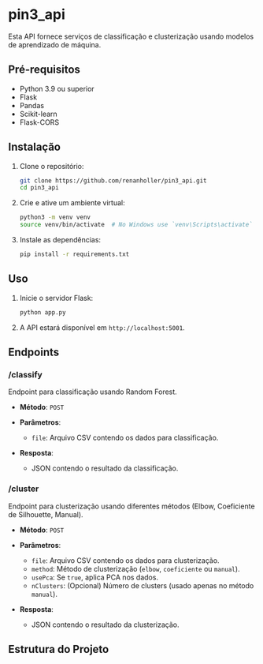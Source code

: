 # pin3_api

Esta API fornece serviços de classificação e clusterização usando modelos de aprendizado de máquina.

## Pré-requisitos

- Python 3.9 ou superior
- Flask
- Pandas
- Scikit-learn
- Flask-CORS

## Instalação

1. Clone o repositório:

    ```bash
    git clone https://github.com/renanholler/pin3_api.git
    cd pin3_api
    ```

2. Crie e ative um ambiente virtual:

    ```bash
    python3 -m venv venv
    source venv/bin/activate  # No Windows use `venv\Scripts\activate`
    ```

3. Instale as dependências:

    ```bash
    pip install -r requirements.txt
    ```

## Uso

1. Inicie o servidor Flask:

    ```bash
    python app.py
    ```

2. A API estará disponível em `http://localhost:5001`.

## Endpoints

### /classify

Endpoint para classificação usando Random Forest.

- **Método**: `POST`
- **Parâmetros**: 
    - `file`: Arquivo CSV contendo os dados para classificação.

- **Resposta**:
    - JSON contendo o resultado da classificação.

### /cluster

Endpoint para clusterização usando diferentes métodos (Elbow, Coeficiente de Silhouette, Manual).

- **Método**: `POST`
- **Parâmetros**: 
    - `file`: Arquivo CSV contendo os dados para clusterização.
    - `method`: Método de clusterização (`elbow`, `coeficiente` ou `manual`).
    - `usePca`: Se `true`, aplica PCA nos dados.
    - `nClusters`: (Opcional) Número de clusters (usado apenas no método `manual`).

- **Resposta**:
    - JSON contendo o resultado da clusterização.

## Estrutura do Projeto
